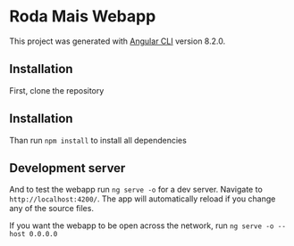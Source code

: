 # Roda Mais Webapp

This project was generated with [Angular CLI](https://github.com/angular/angular-cli) version 8.2.0.

## Installation

First, clone the repository

## Installation

Than run `npm install` to install all dependencies

## Development server

And to test the webapp run  `ng serve -o` for a dev server. Navigate to `http://localhost:4200/`. The app will automatically reload if you change any of the source files.

If you want the webapp to be open across the network, run `ng serve -o --host 0.0.0.0` 
